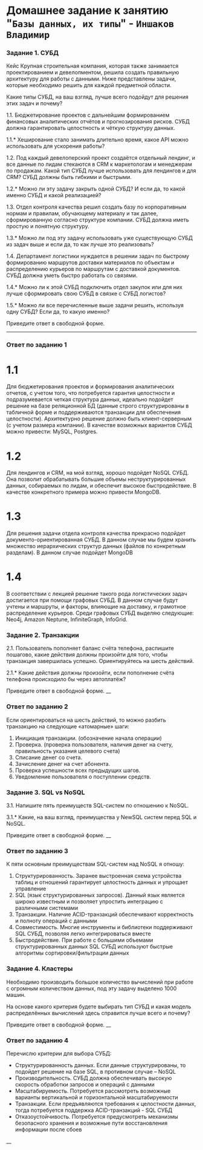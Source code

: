 # Домашнее задание к занятию "`Базы данных, их типы`" - `Иншаков Владимир`

### Задание 1. СУБД

Кейс
Крупная строительная компания, которая также занимается проектированием и девелопментом, решила создать правильную архитектуру для работы с данными. Ниже представлены задачи, которые необходимо решить для каждой предметной области.

Какие типы СУБД, на ваш взгляд, лучше всего подойдут для решения этих задач и почему?

1.1. Бюджетирование проектов с дальнейшим формированием финансовых аналитических отчётов и прогнозирования рисков. СУБД должна гарантировать целостность и чёткую структуру данных.

1.1.* Хеширование стало занимать длительно время, какое API можно использовать для ускорения работы?

1.2. Под каждый девелоперский проект создаётся отдельный лендинг, и все данные по лидам стекаются в CRM к маркетологам и менеджерам по продажам. Какой тип СУБД лучше использовать для лендингов и для CRM? СУБД должны быть гибкими и быстрыми.

1.2.* Можно ли эту задачу закрыть одной СУБД? И если да, то какой именно СУБД и какой реализацией?

1.3. Отдел контроля качества решил создать базу по корпоративным нормам и правилам, обучающему материалу и так далее, сформированную согласно структуре компании. СУБД должна иметь простую и понятную структуру.

1.3.* Можно ли под эту задачу использовать уже существующую СУБД из задач выше и если да, то как лучше это реализовать?

1.4. Департамент логистики нуждается в решении задач по быстрому формированию маршрутов доставки материалов по объектам и распределению курьеров по маршрутам с доставкой документов. СУБД должна уметь быстро работать со связями.

1.4.* Можно ли к этой СУБД подключить отдел закупок или для них лучше сформировать свою СУБД в связке с СУБД логистов?

1.5.* Можно ли все перечисленные выше задачи решить, используя одну СУБД? Если да, то какую именно?

Приведите ответ в свободной форме.
___

### Ответ по заданию 1

# 1.1

Для бюджетирования проектов и формирования аналитических отчетов, c учетом того, что потребуется гарантия целостности и подразумевается четкая структура данных, идеально подойдет решение на базе реляционной БД (данные строго структурированы в табличной форме и поддерживаются транзакции для обеспечения целостности). Архитектурно решение должно быть клиент-серверным (с учетом размера компании). В качестве возможных вариантов СУБД можно привести: MySQL, Postgres.         

# 1.2 

Для лендингов и CRM, на мой взгляд, хорошо подойдет NoSQL СУБД. Она позволит обрабатывать большие объемы неструктурированных данных, собираемых по лидам, и обеспечит высокое быстродействие. В качестве конкретного примера можно привести MongoDB.

# 1.3

Для решения задачи отдела контроля качества прекрасно подойдет документо-ориентированная СУБД. В данном случае мы будем хранить множество иерархических структур данных (файлов по конкретным разделам). В данном случае подойдет MongoDB

# 1.4

В соответствии с лекцией решение такого рода логистических задач достигается при помощи графовых СУБД. В данном случае будут учтены и маршруты, и факторы, влияющие на доставку, и грамотное распределение курьеров. Среди графовых СУБД выделяю следующие: Neo4j, Amazon Neptune, InfiniteGraph, InfoGrid.



### Задание 2. Транзакции

2.1. Пользователь пополняет баланс счёта телефона, распишите пошагово, какие действия должны произойти для того, чтобы транзакция завершилась успешно. Ориентируйтесь на шесть действий.

2.1.* Какие действия должны произойти, если пополнение счёта телефона происходило бы через автоплатёж?

Приведите ответ в свободной форме.
__

### Ответ по заданию 2

Если ориентироваться на шесть действий, то можно разбить транзакцию на следующие «атомарные» шаги:

1.	Инициация транзакции. (обозначение начала операции)
2.	Проверка. (проверка пользователя, наличия денег на счету, правильность указания целевого счета)
3.	Списание денег со счета.
4.	Зачисление денег на счет абонента.
5.	Проверка успешности всех предыдущих шагов.
6.	Уведомление пользователя о поступлении средств.

### Задание 3. SQL vs NoSQL

3.1. Напишите пять преимуществ SQL-систем по отношению к NoSQL.

3.1.* Какие, на ваш взгляд, преимущества у NewSQL систем перед SQL и NoSQL.

Приведите ответ в свободной форме.
__

### Ответ по заданию 3

К пяти основным преимуществам SQL-систем над NoSQL я отношу:

1.	Структурированность. Заранее выстроенная схема устройства таблиц и отношений гарантирует целостность данных и упрощает управление
2.	SQL (язык структурированных запросов). Данный язык является широко известным и позволяет упростить интеграцию с различными системами
3.	Транзакции. Наличие ACID-транзакций обеспечивают корректность и полноту операций с данными
4.	Совместимость. Многие инструменты и библиотеки поддерживают SQL СУБД, позволяя легко интегрироваться вместе
5.	Быстродействие.  При работе с большими объемами структурированных данных SQL СУБД используют быстрые алгоритмы сортировки/фильтрации данных


### Задание 4. Кластеры

Необходимо производить большое количество вычислений при работе с огромным количеством данных, под эту задачу выделено 1000 машин.

На основе какого критерия будете выбирать тип СУБД и какая модель распределённых вычислений здесь справится лучше всего и почему?

Приведите ответ в свободной форме.
__

### Ответ по заданию 4

Перечислю критерии для выбора СУБД:

-	Структурированность данных. Если данные структурированы, то подойдет решение на базе SQL, в противном случае – NoSQL
-	Производительность. СУБД должна обеспечивать высокую скорость обработки запросов и операций с данными 
-	Масштабируемость. Потребуется рассмотреть возможные варианты вертикальной и горизонтальной масштабируемости
-	Транзакции. Если предъявляются требования к целостности данных, тогда потребуется поддержка ACID-транзакций - SQL СУБД
-	Отказоустойчивость. Потребуется предусмотреть механизмы безопасного хранения и возможные пути восстановления информации после сбоев

__
